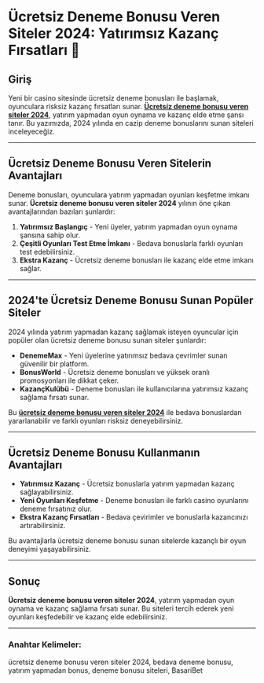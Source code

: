 # Ücretsiz Deneme Bonusu Veren Siteler 2024: Yatırımsız Kazanç Fırsatları 🎁

## Giriş

Yeni bir casino sitesinde ücretsiz deneme bonusları ile başlamak, oyunculara risksiz kazanç fırsatları sunar. **[Ücretsiz deneme bonusu veren siteler 2024](https://casinotr.link/gWCRZ4)**, yatırım yapmadan oyun oynama ve kazanç elde etme şansı tanır. Bu yazımızda, 2024 yılında en cazip deneme bonuslarını sunan siteleri inceleyeceğiz.

---

## Ücretsiz Deneme Bonusu Veren Sitelerin Avantajları

Deneme bonusları, oyunculara yatırım yapmadan oyunları keşfetme imkanı sunar. **Ücretsiz deneme bonusu veren siteler 2024** yılının öne çıkan avantajlarından bazıları şunlardır:

1. **Yatırımsız Başlangıç** - Yeni üyeler, yatırım yapmadan oyun oynama şansına sahip olur.
2. **Çeşitli Oyunları Test Etme İmkanı** - Bedava bonuslarla farklı oyunları test edebilirsiniz.
3. **Ekstra Kazanç** - Ücretsiz deneme bonusları ile kazanç elde etme imkanı sağlar.

---

## 2024'te Ücretsiz Deneme Bonusu Sunan Popüler Siteler

2024 yılında yatırım yapmadan kazanç sağlamak isteyen oyuncular için popüler olan ücretsiz deneme bonusu sunan siteler şunlardır:

- **DenemeMax** - Yeni üyelerine yatırımsız bedava çevrimler sunan güvenilir bir platform.
- **BonusWorld** - Ücretsiz deneme bonusları ve yüksek oranlı promosyonları ile dikkat çeker.
- **KazançKulübü** - Deneme bonusları ile kullanıcılarına yatırımsız kazanç sağlama fırsatı sunar.

Bu **[ücretsiz deneme bonusu veren siteler 2024](https://casinotr.link/gWCRZ4)** ile bedava bonuslardan yararlanabilir ve farklı oyunları risksiz deneyebilirsiniz.

---

## Ücretsiz Deneme Bonusu Kullanmanın Avantajları

- **Yatırımsız Kazanç** - Ücretsiz bonuslarla yatırım yapmadan kazanç sağlayabilirsiniz.
- **Yeni Oyunları Keşfetme** - Deneme bonusları ile farklı casino oyunlarını deneme fırsatınız olur.
- **Ekstra Kazanç Fırsatları** - Bedava çevirimler ve bonuslarla kazancınızı artırabilirsiniz.

Bu avantajlarla ücretsiz deneme bonusu sunan sitelerde kazançlı bir oyun deneyimi yaşayabilirsiniz.

---

## Sonuç

**Ücretsiz deneme bonusu veren siteler 2024**, yatırım yapmadan oyun oynama ve kazanç sağlama fırsatı sunar. Bu siteleri tercih ederek yeni oyunları keşfedebilir ve kazanç elde edebilirsiniz.

---

### Anahtar Kelimeler:
ücretsiz deneme bonusu veren siteler 2024, bedava deneme bonusu, yatırım yapmadan bonus, deneme bonusu siteleri, BasariBet
